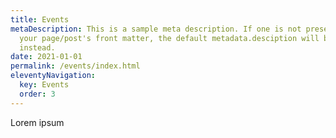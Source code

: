 ```yaml
---
title: Events
metaDescription: This is a sample meta description. If one is not present in
  your page/post's front matter, the default metadata.desciption will be used
  instead.
date: 2021-01-01
permalink: /events/index.html
eleventyNavigation:
  key: Events
  order: 3
---
```

Lorem ipsum